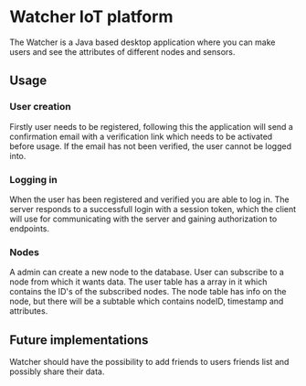 # Watcher IoT platform
The Watcher is a Java based desktop application where you can make users and see
the attributes of different nodes and sensors. 

## Usage
### User creation
Firstly user needs to be
registered, following this the application will send a confirmation email with a
verification link which needs to be activated before usage. If the email has not
been verified, the user cannot be logged into.

### Logging in
When the user has been registered and verified you are able to log in. The
server responds to a successfull login with a session token, which the client
will use for communicating with the server and gaining authorization to
endpoints.

### Nodes
A admin can create a new node to the database. User can subscribe to a node from
which it wants data. The user table has a array in it which contains the ID's of
the subscribed nodes. The node table has info on the node, but there will be a
subtable which contains nodeID, timestamp and attributes.

## Future implementations
Watcher should have the possibility to add friends to users friends list and
possibly share their data.
